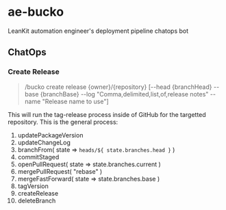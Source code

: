 # ae-bucko
LeanKit automation engineer's deployment pipeline chatops bot

## ChatOps

### Create Release

> /bucko create release {owner}/{repository} [--head {branchHead} --base {branchBase} --log "Comma,delimited,list,of,release notes" --name "Release name to use"]

This will run the tag-release process inside of GitHub for the targetted repository.  This is the general process:
1. updatePackageVersion
1. updateChangeLog
1. branchFrom( state => `heads/${ state.branches.head }` )
1. commitStaged
1. openPullRequest( state => state.branches.current )
1. mergePullRequest( "rebase" )
1. mergeFastForward( state => state.branches.base )
1. tagVersion
1. createRelease
1. deleteBranch
